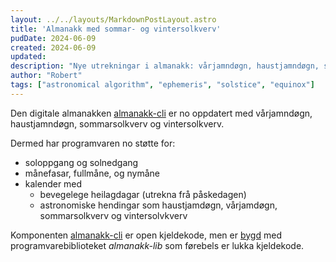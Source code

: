 ```yaml
---
layout: ../../layouts/MarkdownPostLayout.astro
title: 'Almanakk med sommar- og vintersolkverv'
pudDate: 2024-06-09
created: 2024-06-09
updated:
description: "Nye utrekningar i almanakk: vårjamndøgn, haustjamndøgn, sommarsolkverv, og vintersolkverv"
author: "Robert"
tags: ["astronomical algorithm", "ephemeris", "solstice", "equinox"]
---
```


Den digitale almanakken 
[almanakk-cli](http://www.github.com/rtrollebo/almanakk-cli) er no oppdatert med vårjamndøgn, haustjamndøgn, sommarsolkverv og vintersolkverv.  

Dermed har programvaren no støtte for:

* soloppgang og solnedgang
* månefasar, fullmåne, og nymåne
* kalender med 
  * bevegelege heilagdagar (utrekna frå påskedagen)
  * astronomiske hendingar som haustjamdøgn, vårjamdøgn, sommarsolkverv og vintersolvkverv


Komponenten [almanakk-cli](http://www.github.com/rtrollebo/almanakk-cli) er open kjeldekode, men er [bygd](http://rtrollebo.github.io/documentation) med programvarebiblioteket *almanakk-lib* som førebels er lukka kjeldekode. 